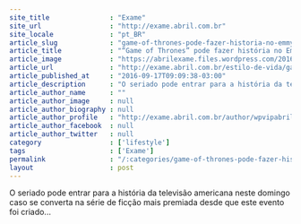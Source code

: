 ```yaml
---
site_title               : "Exame"
site_url                 : "http://exame.abril.com.br"
site_locale              : "pt_BR"
article_slug             : "game-of-thrones-pode-fazer-historia-no-emmy"
article_title            : "“Game of Thrones” pode fazer história no Emmy"
article_image            : "https://abrilexame.files.wordpress.com/2016/09/size_960_16_9_game-of-thrones7.jpg?quality=70&strip=all&w=960"
article_url              : "http://exame.abril.com.br/estilo-de-vida/game-of-thrones-pode-fazer-historia-no-emmy/"
article_published_at     : "2016-09-17T09:09:38-03:00"
article_description      : "O seriado pode entrar para a história da televisão americana neste domingo caso se converta na série de ficção mais premiada desde que este evento foi criado..."
article_author_name      : ""
article_author_image     : null
article_author_biography : null
article_author_profile   : "http://exame.abril.com.br/author/wpvipabril/"
article_author_facebook  : null
article_author_twitter   : null
category                 : ['lifestyle']
tags                     : ['Exame']
permalink                : "/:categories/game-of-thrones-pode-fazer-historia-no-emmy/"
layout                   : post
---
```


O seriado pode entrar para a história da televisão americana neste domingo caso se converta na série de ficção mais premiada desde que este evento foi criado...
